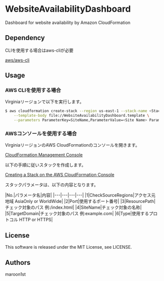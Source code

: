 # WebsiteAvailabilityDashboard

Dashboard for website availability by Amazon CloudFormation

## Dependency

CLIを使用する場合はaws-cliが必要

[aws/aws-cli](https://github.com/aws/aws-cli)

## Usage

### AWS CLIを使用する場合

Virginiaリージョンで以下を実行します。

``` bash
$ aws cloudformation create-stack --region us-east-1 --stack-name <Stack Name> \
    --template-body file://WebsiteAvailabilityDashboard.template \
    --parameters ParameterKey=SiteName,ParameterValue=<Site Name> ParameterKey=Type,ParameterValue=<HTTP or HTTPS> ParameterKey=ResourcePath,ParameterValue=<Check Target Path> ParameterKey=CheckSourceRegions,ParameterValue=<AsiaOnly or WorldWide> ParameterKey=Port,ParameterValue=<Port Number> ParameterKey=TargetDomain,ParameterValue=<Check Target Domain>
```

### AWSコンソールを使用する場合

VirginiaリージョンのAWS CloudFormationのコンソールを開きます。

[CloudFormation Management Console](https://console.aws.amazon.com/cloudformation/home?region=us-east-1)

以下の手順に従いスタックを作成します。

[Creating a Stack on the AWS CloudFormation Console](https://docs.aws.amazon.com/AWSCloudFormation/latest/UserGuide/cfn-console-create-stack.html)

スタックパラメータは、以下の内容となります。

|No.|パラメータ名|内容|
|---|---|---|---|
|1|CheckSourceRegions|アクセス元地域 AsiaOnly or WorldWide|
|2|Port|使用するポート番号|
|3|ResourcePath|チェック対象のパス 例:/index.html|
|4|SiteName|チェック対象の名称|
|5|TargetDomain|チェック対象のパス 例:example.com|
|6|Type|使用するプロトコル HTTP or HTTPS|

## License

This software is released under the MIT License, see LICENSE.

## Authors

maroon1st
